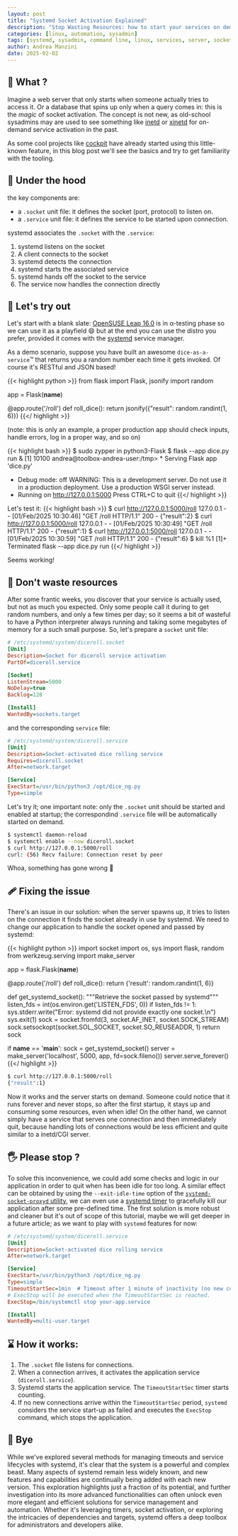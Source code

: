 ```yaml
---
layout: post
title: "Systemd Socket Activation Explained"
description: "Stop Wasting Resources: how to start your services on demand"
categories: [linux, automation, sysadmin]
tags: [systemd, sysadmin, command line, linux, services, server, socket, learning, tutorial]
author: Andrea Manzini
date: 2025-02-02
---
```


## 💭 What ? 

Imagine a web server that only starts when someone actually tries to access it. Or a database that spins up only when a query comes in: this is the *magic* of socket activation. The concept is not new, as old-school sysadmins may are used to see something like [inetd](https://en.wikipedia.org/wiki/Inetd) or [xinetd](https://en.wikipedia.org/wiki/Xinetd) for on-demand service activation in the past.

As some cool projects like [cockpit](https://cockpit-project.org/) have already started using this little-known feature, in this blog post we'll see the basics and try to get familiarity with the tooling.

## 🔑 Under the hood

the key components are:
- a `.socket` unit file: it defines the socket (port, protocol) to listen on.
- a `.service` unit file: it defines the service to be started upon connection.

systemd associates the `.socket` with the `.service`:

1. systemd listens on the socket
2. A client connects to the socket
3. systemd detects the connection
4. systemd starts the associated service
5. systemd hands off the socket to the service
6. The service now handles the connection directly

## 🔨 Let's try out

Let's start with a blank slate: [OpenSUSE Leap 16.0](https://get.opensuse.org/leap/16.0/) is in α-testing phase so we can use it as a playfield :smile: but at the end you can use the distro you prefer, provided it comes with the [systemd](https://systemd.io/) service manager.

As a demo scenario, suppose you have built an awesome `dice-as-a-service`™ that returns you a random number each time it gets invoked. Of course it's RESTful and JSON based! 

{{< highlight python >}}
from flask import Flask, jsonify
import random

app = Flask(__name__)

@app.route('/roll')
def roll_dice():
    return jsonify({"result": random.randint(1, 6)})
{{</ highlight >}}

(note: this is only an example, a proper production app should check inputs, handle errors, log in a proper way, and so on)

{{< highlight bash  >}}
$ sudo zypper in python3-Flask
$ flask --app dice.py run &
[1] 10100
andrea@toolbox-andrea-user:/tmp>  * Serving Flask app 'dice.py'
 * Debug mode: off
WARNING: This is a development server. Do not use it in a production deployment. Use a production WSGI server instead.
 * Running on http://127.0.0.1:5000
Press CTRL+C to quit
{{</ highlight >}}

Let's test it: 
{{< highlight bash  >}}
$ curl http://127.0.0.1:5000/roll 
127.0.0.1 - - [01/Feb/2025 10:30:46] "GET /roll HTTP/1.1" 200 -
{"result":2}
$ curl http://127.0.0.1:5000/roll 
127.0.0.1 - - [01/Feb/2025 10:30:49] "GET /roll HTTP/1.1" 200 -
{"result":1}
$ curl http://127.0.0.1:5000/roll 
127.0.0.1 - - [01/Feb/2025 10:30:59] "GET /roll HTTP/1.1" 200 -
{"result":6}
$ kill %1
[1]+  Terminated              flask --app dice.py run
{{</ highlight >}}

Seems working! 

## 🌿 Don't waste resources

After some frantic weeks, you discover that your service is actually used, but not as much you expected. Only some people call it during to get random numbers, and only a few times per day; so it seems a bit of wasteful to have a Python interpreter always running and taking some megabytes of memory for a such small purpose. So, let's prepare a `socket` unit file: 

```ini
# /etc/systemd/system/diceroll.socket 
[Unit]
Description=Socket for diceroll service activation
PartOf=diceroll.service

[Socket]
ListenStream=5000
NoDelay=true
Backlog=128

[Install]
WantedBy=sockets.target
```

and the corresponding `service` file:

```ini
# /etc/systemd/system/diceroll.service 
[Unit]
Description=Socket-activated dice rolling service
Requires=diceroll.socket
After=network.target

[Service]
ExecStart=/usr/bin/python3 /opt/dice_ng.py
Type=simple
```

Let's try it; one important note: only the `.socket` unit should be started and enabled at startup; the correspondind `.service` file will be automatically started on demand. 

```bash
$ systemctl daemon-reload
$ systemctl enable --now diceroll.socket
$ curl http://127.0.0.1:5000/roll
curl: (56) Recv failure: Connection reset by peer
```

Whoa, something has gone wrong :thinking:

## 🩹 Fixing the issue

There's an issue in our solution: when the server spawns up, it tries to listen on the connection it finds the socket already in use by systemd. We need to change our application to handle the socket opened and passed by systemd:

{{< highlight python >}}
import socket
import os, sys
import flask, random
from werkzeug.serving import make_server

app = flask.Flask(__name__)

@app.route('/roll')
def roll_dice():
    return {'result': random.randint(1, 6)}

def get_systemd_socket():
    """Retrieve the socket passed by systemd"""
    listen_fds = int(os.environ.get('LISTEN_FDS', 0))
    if listen_fds != 1:
        sys.stderr.write("Error: systemd did not provide exactly one socket.\n")
        sys.exit(1)
    sock = socket.fromfd(3, socket.AF_INET, socket.SOCK_STREAM)
    sock.setsockopt(socket.SOL_SOCKET, socket.SO_REUSEADDR, 1)
    return sock

if __name__ == '__main__':
    sock = get_systemd_socket()
    server = make_server('localhost', 5000, app, fd=sock.fileno())
    server.serve_forever()
{{</ highlight >}}


```bash
$ curl http://127.0.0.1:5000/roll
{"result":1}
```

Now it works and the server starts on demand. Someone could notice that it runs forever and never stops, so after the first startup, it stays up and consuming some resources, even when idle! 
On the other hand, we cannot simply have a service that serves one connection and then immediately quit, because handling lots of connections would be less efficient and quite similar to a inetd/CGI server. 

## 🖐️ Please stop ?

To solve this inconvenience, we could add some checks and logic in our application in order to quit when has been idle for too long. A similar effect can be obtained by using the  `--exit-idle-time` option of the [`systemd-socket-proxyd` utility](https://www.freedesktop.org/software/systemd/man/latest/systemd-socket-proxyd.html), we can even use a [systemd timer](https://documentation.suse.com/smart/systems-management/html/systemd-working-with-timers/index.html) to gracefully kill our application after some pre-defined time. The first solution is more robust and cleaner but it's out of scope of this tutorial, maybe we will get deeper in a future article; as we want to play with `systemd` features for now:

```ini
# /etc/systemd/system/diceroll.service
[Unit]
Description=Socket-activated dice rolling service
After=network.target

[Service]
ExecStart=/usr/bin/python3 /opt/dice_ng.py
Type=simple
TimeoutStartSec=1min  # Timeout after 1 minute of inactivity (no new connections)
# ExecStop will be executed when the TimeoutStartSec is reached.
ExecStop=/bin/systemctl stop your-app.service

[Install]
WantedBy=multi-user.target
```

## ⌛ How it works:
1. The `.socket` file listens for connections.
2. When a connection arrives, it activates the application service (`diceroll.service`).
3. Systemd starts the application service.  The `TimeoutStartSec` timer starts counting.
4. If no new connections arrive within the `TimeoutStartSec` period, `systemd` considers the service start-up as failed and executes the `ExecStop` command, which stops the application.

## :wave: Bye

While we've explored several methods for managing timeouts and service lifecycles with systemd, it's clear that the system is a powerful and complex beast.  Many aspects of systemd remain less widely known, and new features and capabilities are continually being added with each new version.  This exploration highlights just a fraction of its potential, and further investigation into its more advanced functionalities can often unlock even more elegant and efficient solutions for service management and automation.  Whether it's leveraging timers, socket activation, or exploring the intricacies of dependencies and targets, systemd offers a deep toolbox for administrators and developers alike.
